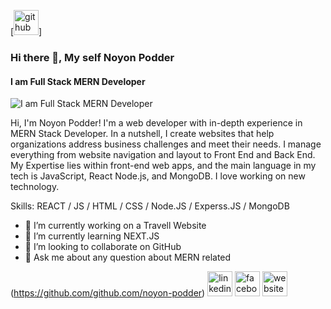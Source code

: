 [<img src='https://cdn.jsdelivr.net/npm/simple-icons@3.0.1/icons/github.svg' alt='github' height='40'>]

### Hi there 👋, My self Noyon Podder
#### I am Full Stack MERN Developer
![I am Full Stack MERN Developer](https://www.imaginarycloud.com/blog/content/images/2022/03/VS--1-.jpg)

Hi, I'm Noyon Podder! I'm a web developer with in-depth experience in MERN Stack Developer. In a nutshell, I create websites that help organizations address business challenges and meet their needs. I manage everything from website navigation and layout to Front End and Back End. My Expertise lies within front-end web apps, and the main language in my tech is JavaScript, React Node.js, and MongoDB. I love working on new technology.

Skills:    REACT / JS / HTML / CSS / Node.JS / Experss.JS / MongoDB 

- 🔭 I’m currently working on a Travell Website 
- 🌱 I’m currently learning NEXT.JS 
- 👯 I’m looking to collaborate on GitHub 
- 💬 Ask me about any question about MERN related 


(https://github.com/github.com/noyon-podder)  [<img src='https://cdn.jsdelivr.net/npm/simple-icons@3.0.1/icons/linkedin.svg' alt='linkedin' height='40'>](https://www.linkedin.com/in/https://www.linkedin.com/in/noyon-podder//)  [<img src='https://cdn.jsdelivr.net/npm/simple-icons@3.0.1/icons/facebook.svg' alt='facebook' height='40'>](https://www.facebook.com/https://www.facebook.com/profile.php?id=100008924072004)  [<img src='https://cdn.jsdelivr.net/npm/simple-icons@3.0.1/icons/icloud.svg' alt='website' height='40'>](https://noyon-podder.netlify.app/)  

